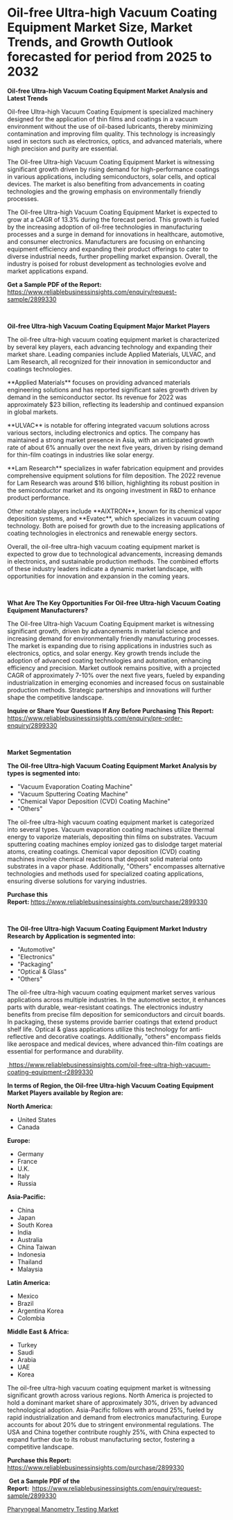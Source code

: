 <p><h1>Oil-free Ultra-high Vacuum Coating Equipment Market Size, Market Trends, and Growth Outlook forecasted for period from 2025 to 2032</h1></p><p><strong>Oil-free Ultra-high Vacuum Coating Equipment Market Analysis and Latest Trends</strong></p>
<p><p>Oil-free Ultra-high Vacuum Coating Equipment is specialized machinery designed for the application of thin films and coatings in a vacuum environment without the use of oil-based lubricants, thereby minimizing contamination and improving film quality. This technology is increasingly used in sectors such as electronics, optics, and advanced materials, where high precision and purity are essential.</p><p>The Oil-free Ultra-high Vacuum Coating Equipment Market is witnessing significant growth driven by rising demand for high-performance coatings in various applications, including semiconductors, solar cells, and optical devices. The market is also benefiting from advancements in coating technologies and the growing emphasis on environmentally friendly processes.</p><p>The Oil-free Ultra-high Vacuum Coating Equipment Market is expected to grow at a CAGR of 13.3% during the forecast period. This growth is fueled by the increasing adoption of oil-free technologies in manufacturing processes and a surge in demand for innovations in healthcare, automotive, and consumer electronics. Manufacturers are focusing on enhancing equipment efficiency and expanding their product offerings to cater to diverse industrial needs, further propelling market expansion. Overall, the industry is poised for robust development as technologies evolve and market applications expand.</p></p>
<p><strong>Get a Sample PDF of the Report:&nbsp;</strong> <a href="https://www.reliablebusinessinsights.com/enquiry/request-sample/2899330?utm_campaign=2298&utm_medium=2&utm_source=Github&utm_content=ia&utm_term=15032025&utm_id=oil-free-ultra-high-vacuum-coating-equipment">https://www.reliablebusinessinsights.com/enquiry/request-sample/2899330</a></p>
<p>&nbsp;</p>
<p><strong>Oil-free Ultra-high Vacuum Coating Equipment Major Market Players</strong></p>
<p><p>The oil-free ultra-high vacuum coating equipment market is characterized by several key players, each advancing technology and expanding their market share. Leading companies include Applied Materials, ULVAC, and Lam Research, all recognized for their innovation in semiconductor and coatings technologies. </p><p>**Applied Materials** focuses on providing advanced materials engineering solutions and has reported significant sales growth driven by demand in the semiconductor sector. Its revenue for 2022 was approximately $23 billion, reflecting its leadership and continued expansion in global markets.</p><p>**ULVAC** is notable for offering integrated vacuum solutions across various sectors, including electronics and optics. The company has maintained a strong market presence in Asia, with an anticipated growth rate of about 6% annually over the next five years, driven by rising demand for thin-film coatings in industries like solar energy.</p><p>**Lam Research** specializes in wafer fabrication equipment and provides comprehensive equipment solutions for film deposition. The 2022 revenue for Lam Research was around $16 billion, highlighting its robust position in the semiconductor market and its ongoing investment in R&D to enhance product performance.</p><p>Other notable players include **AIXTRON**, known for its chemical vapor deposition systems, and **Evatec**, which specializes in vacuum coating technology. Both are poised for growth due to the increasing applications of coating technologies in electronics and renewable energy sectors.</p><p>Overall, the oil-free ultra-high vacuum coating equipment market is expected to grow due to technological advancements, increasing demands in electronics, and sustainable production methods. The combined efforts of these industry leaders indicate a dynamic market landscape, with opportunities for innovation and expansion in the coming years.</p></p>
<p>&nbsp;</p>
<p><strong>What Are The Key Opportunities For Oil-free Ultra-high Vacuum Coating Equipment Manufacturers?</strong></p>
<p><p>The Oil-free Ultra-high Vacuum Coating Equipment market is witnessing significant growth, driven by advancements in material science and increasing demand for environmentally friendly manufacturing processes. The market is expanding due to rising applications in industries such as electronics, optics, and solar energy. Key growth trends include the adoption of advanced coating technologies and automation, enhancing efficiency and precision. Market outlook remains positive, with a projected CAGR of approximately 7-10% over the next five years, fueled by expanding industrialization in emerging economies and increased focus on sustainable production methods. Strategic partnerships and innovations will further shape the competitive landscape.</p></p>
<p><strong>Inquire or Share Your Questions If Any Before Purchasing This Report:</strong> <a href="https://www.reliablebusinessinsights.com/enquiry/pre-order-enquiry/2899330?utm_campaign=2298&utm_medium=2&utm_source=Github&utm_content=ia&utm_term=15032025&utm_id=oil-free-ultra-high-vacuum-coating-equipment">https://www.reliablebusinessinsights.com/enquiry/pre-order-enquiry/2899330</a></p>
<p>&nbsp;</p>
<p><strong>Market Segmentation</strong></p>
<p><strong>The Oil-free Ultra-high Vacuum Coating Equipment Market Analysis by types is segmented into:</strong></p>
<p><ul><li>"Vacuum Evaporation Coating Machine"</li><li>"Vacuum Sputtering Coating Machine"</li><li>"Chemical Vapor Deposition (CVD) Coating Machine"</li><li>"Others"</li></ul></p>
<p><p>The oil-free ultra-high vacuum coating equipment market is categorized into several types. Vacuum evaporation coating machines utilize thermal energy to vaporize materials, depositing thin films on substrates. Vacuum sputtering coating machines employ ionized gas to dislodge target material atoms, creating coatings. Chemical vapor deposition (CVD) coating machines involve chemical reactions that deposit solid material onto substrates in a vapor phase. Additionally, "Others" encompasses alternative technologies and methods used for specialized coating applications, ensuring diverse solutions for varying industries.</p></p>
<p><strong>Purchase this Report:&nbsp;</strong><a href="https://www.reliablebusinessinsights.com/purchase/2899330?utm_campaign=2298&utm_medium=2&utm_source=Github&utm_content=ia&utm_term=15032025&utm_id=oil-free-ultra-high-vacuum-coating-equipment">https://www.reliablebusinessinsights.com/purchase/2899330</a></p>
<p>&nbsp;</p>
<p><strong>The Oil-free Ultra-high Vacuum Coating Equipment Market Industry Research by Application is segmented into:</strong></p>
<p><ul><li>"Automotive"</li><li>"Electronics"</li><li>"Packaging"</li><li>"Optical & Glass"</li><li>"Others"</li></ul></p>
<p><p>The oil-free ultra-high vacuum coating equipment market serves various applications across multiple industries. In the automotive sector, it enhances parts with durable, wear-resistant coatings. The electronics industry benefits from precise film deposition for semiconductors and circuit boards. In packaging, these systems provide barrier coatings that extend product shelf life. Optical & glass applications utilize this technology for anti-reflective and decorative coatings. Additionally, "others" encompass fields like aerospace and medical devices, where advanced thin-film coatings are essential for performance and durability.</p></p>
<p><a href="https://www.reliablebusinessinsights.com/oil-free-ultra-high-vacuum-coating-equipment-r2899330?utm_campaign=2298&utm_medium=2&utm_source=Github&utm_content=ia&utm_term=15032025&utm_id=oil-free-ultra-high-vacuum-coating-equipment">&nbsp;https://www.reliablebusinessinsights.com/oil-free-ultra-high-vacuum-coating-equipment-r2899330</a></p>
<p><strong>In terms of Region, the Oil-free Ultra-high Vacuum Coating Equipment Market Players available by Region are:</strong></p>
<p>
    <p> <strong> North America: </strong>
        <ul>
            <li>United States</li>
            <li>Canada</li>
        </ul>
        </p> 
    <p> <strong> Europe: </strong>
        <ul>
            <li>Germany</li>
            <li>France</li>
            <li>U.K.</li>
            <li>Italy</li>
            <li>Russia</li>
        </ul>
        </p> 
    <p> <strong> Asia-Pacific: </strong>
        <ul>
            <li>China</li>
            <li>Japan</li>
            <li>South Korea</li>
            <li>India</li>
            <li>Australia</li>
            <li>China Taiwan</li>
            <li>Indonesia</li>
            <li>Thailand</li>
            <li>Malaysia</li>
        </ul>
        </p> 
    <p> <strong> Latin America: </strong>
        <ul>
            <li>Mexico</li>
            <li>Brazil</li>
            <li>Argentina Korea</li>
            <li>Colombia</li>
        </ul>
        </p> 
    <p> <strong> Middle East & Africa: </strong>
        <ul>
            <li>Turkey</li>
            <li>Saudi</li>
            <li>Arabia</li>
            <li>UAE</li>
            <li>Korea</li>
        </ul>
    </p>
    </p>
<p><p>The oil-free ultra-high vacuum coating equipment market is witnessing significant growth across various regions. North America is projected to hold a dominant market share of approximately 30%, driven by advanced technological adoption. Asia-Pacific follows with around 25%, fueled by rapid industrialization and demand from electronics manufacturing. Europe accounts for about 20% due to stringent environmental regulations. The USA and China together contribute roughly 25%, with China expected to expand further due to its robust manufacturing sector, fostering a competitive landscape.</p></p>
<p><strong>Purchase this Report: </strong><a href="https://www.reliablebusinessinsights.com/purchase/2899330?utm_campaign=2298&utm_medium=2&utm_source=Github&utm_content=ia&utm_term=15032025&utm_id=oil-free-ultra-high-vacuum-coating-equipment">https://www.reliablebusinessinsights.com/purchase/2899330</a></p>
<p>&nbsp;<strong>Get a Sample PDF of the Report:&nbsp;&nbsp;</strong><a href="https://www.reliablebusinessinsights.com/enquiry/request-sample/2899330?utm_campaign=2298&utm_medium=2&utm_source=Github&utm_content=ia&utm_term=15032025&utm_id=oil-free-ultra-high-vacuum-coating-equipment">https://www.reliablebusinessinsights.com/enquiry/request-sample/2899330</a></p>
<p><strong></strong></p>
<p><p><a href="https://github.com/DianaWilson796/Market-Research-Report-List-1/blob/main/pharyngeal-manometry-testing-market.md?utm_campaign=2298&utm_medium=2&utm_source=Github&utm_content=ia&utm_term=15032025&utm_id=oil-free-ultra-high-vacuum-coating-equipment">Pharyngeal Manometry Testing Market</a></p></p>